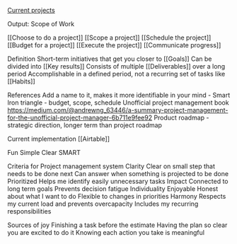 [Current projects](https://airtable.com/appwlcA0RJTWZ394q/tbl8RCXnru5Ps1F1Y/viwNs5z5QPeE8Yxze?blocks=hide)

Output: Scope of Work

[[Choose to do a project]]
[[Scope a project]]
[[Schedule the project]]
[[Budget for a project]]
[[Execute the project]]
[[Communicate progress]]

Definition
Short-term initiatives that get you closer to [[Goals]]
Can be divided into [[Key results]] 
Consists of multiple [[Deliverables]] over a long period
Accomplishable in a defined period, not a recurring set of tasks like [[Habits]]

References
Add a name to it, makes it more identifiable in your mind - Smart
Iron triangle - budget, scope, schedule
Unofficial project management book
https://medium.com/@andrewng_63446/a-summary-project-management-for-the-unofficial-project-manager-6b711e9fee92
Product roadmap - strategic direction, longer term than project roadmap

Current implementation
[[Airtable]]

Fun
Simple
Clear
SMART

Criteria for Project management system
Clarity
Clear on small step that needs to be done next
Can answer when something is projected to be done
Prioritized
Helps me identify easily unnecessary tasks
Impact
Connected to long term goals
Prevents decision fatigue
Individuality
Enjoyable
Honest about what I want to do
Flexible to changes in priorities
Harmony
Respects my current load and prevents overcapacity
Includes my recurring responsibilities

Sources of joy
Finishing a task before the estimate
Having the plan so clear you are excited to do it
Knowing each action you take is meaningful